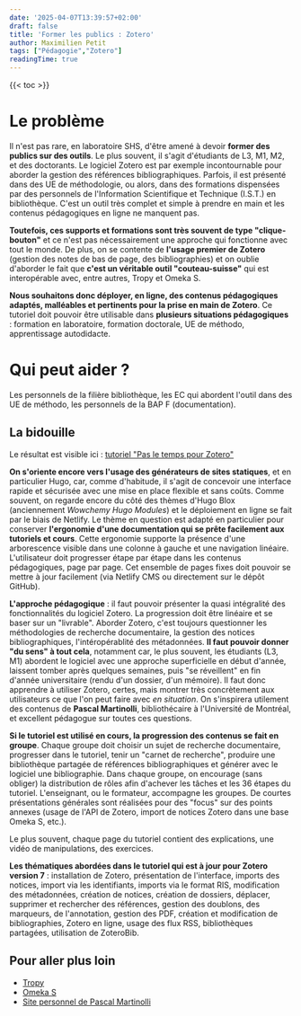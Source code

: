 ```yaml
---
date: '2025-04-07T13:39:57+02:00'
draft: false
title: 'Former les publics : Zotero'
author: Maximilien Petit
tags: ["Pédagogie","Zotero"]
readingTime: true
---
```

{{< toc >}}

# Le problème

Il n'est pas rare, en laboratoire SHS, d'être amené à devoir **former des publics sur des outils**. Le plus souvent, il s'agit d'étudiants de L3, M1, M2, et des doctorants. Le logiciel Zotero est par exemple incontournable pour aborder la gestion des références bibliographiques. Parfois, il est présenté dans des UE de méthodologie, ou alors, dans des formations dispensées par des personnels de l'Information Scientifique et Technique (I.S.T.) en bibliothèque. C'est un outil très complet et simple à prendre en main et les contenus pédagogiques en ligne ne manquent pas.

**Toutefois, ces supports et formations sont très souvent de type "clique-bouton"** et ce n'est pas nécessairement une approche qui fonctionne avec tout le monde. De plus, on se contente de **l'usage premier de Zotero** (gestion des notes de bas de page, des bibliographies) et on oublie d'aborder le fait que **c'est un véritable outil "couteau-suisse"** qui est interopérable avec, entre autres, Tropy et Omeka S.

**Nous souhaitons donc déployer, en ligne, des contenus pédagogiques adaptés, malléables et pertinents pour la prise en main de Zotero**. Ce tutoriel doit pouvoir être utilisable dans **plusieurs situations pédagogiques** : formation en laboratoire, formation doctorale, UE de méthodo, apprentissage autodidacte.

# Qui peut aider ?

Les personnels de la filière bibliothèque, les EC qui abordent l'outil dans des UE de méthodo, les personnels de la BAP F (documentation).

## La bidouille

Le résultat est visible ici : <a href="https://pasletempspourladoc.netlify.app/zotero/presentation/" target="_blank">tutoriel "Pas le temps pour Zotero"</a>

**On s'oriente encore vers l'usage des générateurs de sites statiques**, et en particulier Hugo, car, comme d'habitude, il s'agit de concevoir une interface rapide et sécurisée avec une mise en place flexible et sans coûts. Comme souvent, on regarde encore du côté des thèmes d'Hugo Blox (anciennement *Wowchemy Hugo Modules*) et le déploiement en ligne se fait par le biais de Netlify. Le thème en question est adapté en particulier pour conserver **l'ergonomie d'une documentation qui se prête facilement aux tutoriels et cours**. Cette ergonomie supporte la présence d'une arborescence visible dans une colonne à gauche et une navigation linéaire. L'utilisateur doit progresser étape par étape dans les contenus pédagogiques, page par page. Cet ensemble de pages fixes doit pouvoir se mettre à jour facilement (via Netlify CMS ou directement sur le dépôt GitHub).

**L'approche pédagogique** : il faut pouvoir présenter la quasi intégralité des fonctionnalités du logiciel Zotero. La progression doit être linéaire et se baser sur un "livrable". Aborder Zotero, c'est toujours questionner les méthodologies de recherche documentaire, la gestion des notices bibliographiques, l'intéropérablité des métadonnées. **Il faut pouvoir donner "du sens" à tout cela**, notamment car, le plus souvent, les étudiants (L3, M1) abordent le logiciel avec une approche superficielle en début d'année, laissent tomber après quelques semaines, puis "se réveillent" en fin d'année universitaire (rendu d'un dossier, d'un mémoire). Il faut donc apprendre à utiliser Zotero, certes, mais montrer très concrètement aux utilisateurs ce que l'on peut faire avec *en situation*. On s'inspirera utilement des contenus de **Pascal Martinolli**, bibliothécaire à l'Université de Montréal, et excellent pédagogue sur toutes ces questions.

**Si le tutoriel est utilisé en cours, la progression des contenus se fait en groupe**. Chaque groupe doit choisir un sujet de recherche documentaire, progresser dans le tutoriel, tenir un "carnet de recherche", produire une bibliothèque partagée de références bibliographiques et générer avec le logiciel une bibliographie. Dans chaque groupe, on encourage (sans obliger) la distribution de rôles afin d'achever les tâches et les 36 étapes du tutoriel. L'enseignant, ou le formateur, accompagne les groupes. De courtes présentations générales sont réalisées pour des "focus" sur des points annexes (usage de l'API de Zotero, import de notices Zotero dans une base Omeka S, etc.).

Le plus souvent, chaque page du tutoriel contient des explications, une vidéo de manipulations, des exercices.

**Les thématiques abordées dans le tutoriel qui est à jour pour Zotero version 7** : installation de Zotero, présentation de l'interface, imports des notices, import via les identifiants, imports via le format RIS, modification des métadonnées, création de notices, création de dossiers, déplacer, supprimer et rechercher des références, gestion des doublons, des marqueurs, de l'annotation, gestion des PDF, création et modification de bibliographies, Zotero en ligne, usage des flux RSS, bibliothèques partagées, utilisation de ZoteroBib.

## Pour aller plus loin

* <a href="https://tropy.org/" target="_blank">Tropy</a>
* <a href="https://omeka.org/s/" target="_blank">Omeka S</a>
* <a href="http://martinolli.free.fr/" target="_blank">Site personnel de Pascal Martinolli</a>
